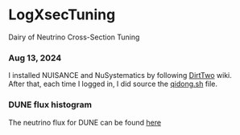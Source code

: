 # LogXsecTuning
Dairy of Neutrino Cross-Section Tuning 


### Aug 13, 2024 
I installed NUISANCE and NuSystematics by following [DirtTwo](https://twiki.cern.ch/twiki/bin/view/Main/DirtTwo) wiki.  <br />
After that, each time I logged in, I did source the [qidong.sh](qidong.sh) file.

### DUNE flux histogram
The neutrino flux for DUNE can be found [here](https://cernbox.cern.ch/files/link/public/smRZIpiWzFAaD5n?tiles-size=1&items-per-page=100&view-mode=resource-table)

